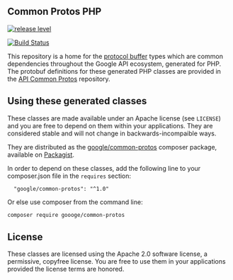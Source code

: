 ## Common Protos PHP

[![release level](https://img.shields.io/badge/release%20level-general%20availability%20%28GA%29-brightgreen.svg?style&#x3D;flat)](https://cloud.google.com/terms/launch-stages)

[![Build Status](https://api.travis-ci.org/googleapis/common-protos-php.svg?branch=master)](https://travis-ci.org/googleapis/common-protos-php)

This repository is a home for the [protocol buffer][protobuf] types which are
common dependencies throughout the Google API ecosystem, generated for PHP.
The protobuf definitions for these generated PHP classes are provided in the
[API Common Protos][api-common-protos] repository.

## Using these generated classes

These classes are made available under an Apache license (see `LICENSE`) and
you are free to depend on them within your applications. They are
considered stable and will not change in backwards-incompaible ways.

They are distributed as the [google/common-protos][packagist-common-protos]
composer package, available on [Packagist][packagist].

In order to depend on these classes, add the following line to your
composer.json file in the `requires` section:

```
  "google/common-protos": "^1.0"
```

Or else use composer from the command line:

```bash
composer require goooge/common-protos
```

## License

These classes are licensed using the Apache 2.0 software license, a
permissive, copyfree license. You are free to use them in your applications
provided the license terms are honored.

  [api-style]: https://cloud.google.com/apis/design/
  [protobuf]: https://developers.google.com/protocol-buffers/
  [api-common-protos]: https://github.com/googleapis/api-common-protos/
  [packagist-common-protos]: https://packagist.org/packages/google/common-protos/
  [packagist]: https://packagist.org/
